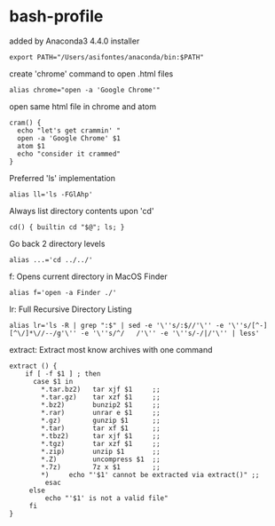 # bash-profile


added by Anaconda3 4.4.0 installer

`export PATH="/Users/asifontes/anaconda/bin:$PATH"`



create 'chrome' command to open .html files

`alias chrome="open -a 'Google Chrome'"`

open same html file in chrome and atom
```
cram() {
  echo "let's get crammin' "
  open -a 'Google Chrome' $1
  atom $1
  echo "consider it crammed"
}
```

Preferred 'ls' implementation

`alias ll='ls -FGlAhp'`


Always list directory contents upon 'cd'

`cd() { builtin cd "$@"; ls; }`

Go back 2 directory levels

`alias ...='cd ../../'`

f:            Opens current directory in MacOS Finder

`alias f='open -a Finder ./'`

lr:  Full Recursive Directory Listing

`alias lr='ls -R | grep ":$" | sed -e '\''s/:$//'\'' -e '\''s/[^-][^\/]*\//--/g'\'' -e '\''s/^/   /'\'' -e '\''s/-/|/'\'' | less'`

extract:  Extract most know archives with one command

```
extract () {
    if [ -f $1 ] ; then
      case $1 in
        *.tar.bz2)   tar xjf $1     ;;
        *.tar.gz)    tar xzf $1     ;;
        *.bz2)       bunzip2 $1     ;;
        *.rar)       unrar e $1     ;;
        *.gz)        gunzip $1      ;;
        *.tar)       tar xf $1      ;;
        *.tbz2)      tar xjf $1     ;;
        *.tgz)       tar xzf $1     ;;
        *.zip)       unzip $1       ;;
        *.Z)         uncompress $1  ;;
        *.7z)        7z x $1        ;;
        *)     echo "'$1' cannot be extracted via extract()" ;;
         esac
     else
         echo "'$1' is not a valid file"
     fi
}
```
